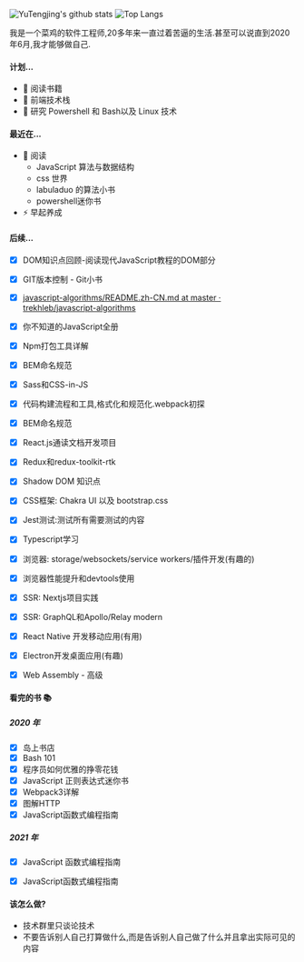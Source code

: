 ![YuTengjing's github stats](https://github-readme-stats.vercel.app/api?username=youyiqin&show_icons=true)
![Top Langs](https://github-readme-stats.vercel.app/api/top-langs/?username=youyiqin&layout=compact)



我是一个菜鸡的软件工程师,20多年来一直过着苦逼的生活.甚至可以说直到2020年6月,我才能够做自己.



#### 计划...

- :book: 阅读书籍
- :dart: 前端技术栈
- :dart: 研究 Powershell 和 Bash以及 Linux 技术



#### 最近在...

- :book:  阅读
  - JavaScript 算法与数据结构
  - css 世界
  - labuladuo 的算法小书
  - powershell迷你书
- ⚡  早起养成



#### 后续...

- [x] DOM知识点回顾-阅读现代JavaScript教程的DOM部分
- [x] GIT版本控制 - Git小书
- [x] [javascript-algorithms/README.zh-CN.md at master · trekhleb/javascript-algorithms](https://github.com/trekhleb/javascript-algorithms/blob/master/README.zh-CN.md)
- [x] 你不知道的JavaScript全册
- [x] Npm打包工具详解
- [x] BEM命名规范
- [x] Sass和CSS-in-JS
- [x] 代码构建流程和工具,格式化和规范化.webpack初探
- [x] BEM命名规范
- [x] React.js通读文档开发项目
- [x] Redux和redux-toolkit-rtk
- [x] Shadow DOM 知识点
- [x] CSS框架: Chakra UI 以及 bootstrap.css
- [x] Jest测试:测试所有需要测试的内容
- [x] Typescript学习
- [x] 浏览器: storage/websockets/service workers/插件开发(有趣的)
- [x] 浏览器性能提升和devtools使用
- [x] SSR: Nextjs项目实践
- [x] SSR: GraphQL和Apollo/Relay modern
- [x] React Native 开发移动应用(有用)
- [x] Electron开发桌面应用(有趣)
- [x] Web Assembly - 高级


#### 看完的书 📚

##### 2020 年

- [x] 岛上书店
- [x] Bash 101
- [x] 程序员如何优雅的挣零花钱 
- [x] JavaScript 正则表达式迷你书 
- [x] Webpack3详解
- [x] 图解HTTP
- [x] JavaScript函数式编程指南

##### 2021 年

- [x] JavaScript 函数式编程指南 
- [x] JavaScript函数式编程指南


#### 该怎么做?

- 技术群里只谈论技术
- 不要告诉别人自己打算做什么,而是告诉别人自己做了什么并且拿出实际可见的内容
